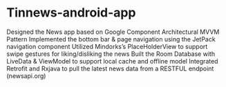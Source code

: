 # Tinnews-android-app

Designed the News app based on Google Component Architectural MVVM Pattern
Implemented the bottom bar & page navigation using the JetPack navigation component 
Utilized Mindorks’s PlaceHolderView to support swipe gestures for liking/disliking the news
Built the Room Database with LiveData & ViewModel to support local cache and offline model
Integrated Retrofit and Rxjava to pull the latest news data from a RESTFUL endpoint  (newsapi.org)
